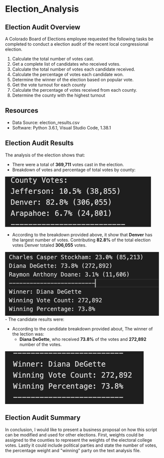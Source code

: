 # Election_Analysis

## Election Audit Overview
A Colorado Board of Elections employee requested the following tasks be completed to conduct a election audit of the recent local congressional election.

1. Calculate the total number of votes cast.
2. Get a complete list of candidates who received votes.
3. Calculate the total number of votes each candidate received.
4. Calculate the percentage of votes each candidate won.
5. Determine the winner of the election based on popular vote.
6. Get the vote turnout for each county
7. Calculate the percentage of votes received from each county.
8. Determine the county with the highest turnout

## Resources
- Data Source: election_results.csv
- Software: Python 3.6.1, Visual Studio Code, 1.38.1

## Election Audit Results
The analysis of the election shows that:
- There were a total of **369,711** votes cast in the election.
- Breakdown of votes and percentage of total votes by county:
<img src="Resources/county votes summary.png"/>

- According to the breakdown provided above, it show that **Denver** has the largest number of votes. Contributing **82.8%** of the total election votes Denver totaled **306,055** votes.
<img src="Resources/Candidate_summary.png"/>
- The candidate results were:
 
- According to the candidate breakdown provided about, The winner of the lection was:
  - **Diana DeGette**, who received **73.8%** of the votes and **272,892** number of the votes.
<img src="Resources/Election Winner.png"/>

## Election Audit Summary
In conclusion, I would like to present a business proposal on how this script can be modified and used for other elections. First,  weights could be assigned to the counties to represent the weights of the electoral college votes. Lastly it could include political parties and state the number of votes, the percentage weight and "winning" party on the text analysis file. 
